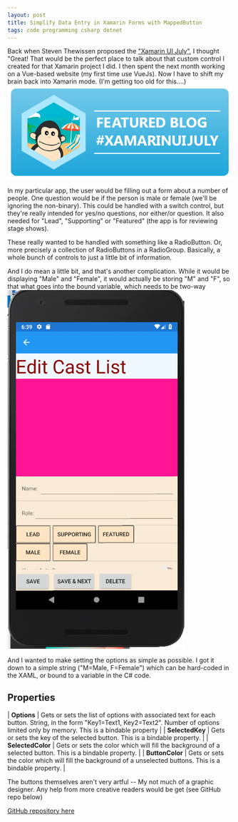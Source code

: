 ```yaml
---
layout: post
title: Simplify Data Entry in Xamarin Forms with MappedButton
tags: code programming csharp dotnet
---
```


Back when Steven Thewissen proposed the 
[ "Xamarin UI July"](https://www.thewissen.io/introducing-xamarin-ui-july/), I thought "Great! That would be the perfect place to talk about that custom control I created for that Xamarin project I did.  I then spent the next month working on a Vue-based website (my first time use VueJs).  Now I have to shift my brain back into Xamarin mode.  (I'm getting too old for this....)
![#xamarinuijuly](/images/XamarinUIJuly.png)


In my particular app, the user would be filling out a form about a number of people.  One question would be if the person is male or female (we'll be ignoring the non-binary).  This could be handled with a switch control,  but they're really intended for yes/no questions, nor either/or question.  It also needed for  "Lead", "Supporting" or "Featured"  (the app is for reviewing stage shows).

These really wanted to be handled with something like a RadioButton.  Or, more precisely a collection of RadioButtons in a  RadioGroup.  Basically, a whole bunch of controls to just a little bit of information.

And I do mean a little bit,  and that's another complication.  While it would be displaying "Male" and "Female", it would actually be storing "M" and "F", so that what goes into the bound variable, which needs to be two-way
![screenshot](/images/MappedButtonExample.png)

And I wanted to make setting the options as simple as possible.  I got it down to a simple string ("M=Male, F=Female") which can be hard-coded in the XAML, or bound to a variable in the C# code.

## Properties

| **Options** | Gets or sets the list of options with associated text for each button.  String, in the form "Key1=Text1, Key2=Text2".  Number of options limited only by memory.  This is a bindable property  |
| **SelectedKey** | Gets or sets the key of the selected button.  This is a bindable property. |
| **SelectedColor** | Gets or sets the color which will fill the background of a selected button. This is a bindable property. | 
| **ButtonColor** | Gets or sets the color which will fill the background of a unselected buttons. This is a bindable property. |

<script src="https://gist.github.com/jamescurran/b506f2ee146cebe4a4836bc47623ff6a.js">   </script>

The buttons themselves aren't very artful -- My not much of a graphic designer.  Any help from more creative readers would  be get (see GitHub repo below)

[GitHub repository here](https://github.com/jamescurran/MappedButton)


